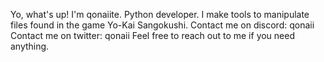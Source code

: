 Yo, what's up! I'm qonaiite.
Python developer. I make tools to manipulate files found in the game Yo-Kai Sangokushi. 
Contact me on discord: qonaii
Contact me on twitter: qonaii
Feel free to reach out to me if you need anything.
